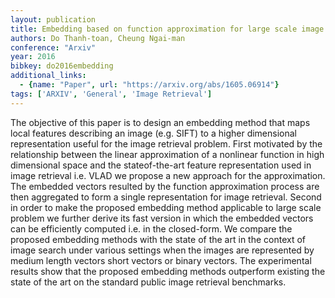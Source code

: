 ```yaml
---
layout: publication
title: Embedding based on function approximation for large scale image search
authors: Do Thanh-toan, Cheung Ngai-man
conference: "Arxiv"
year: 2016
bibkey: do2016embedding
additional_links:
  - {name: "Paper", url: "https://arxiv.org/abs/1605.06914"}
tags: ['ARXIV', 'General', 'Image Retrieval']
---
```

The objective of this paper is to design an embedding method that maps local features describing an image (e.g. SIFT) to a higher dimensional representation useful for the image retrieval problem. First motivated by the relationship between the linear approximation of a nonlinear function in high dimensional space and the stateof-the-art feature representation used in image retrieval i.e. VLAD we propose a new approach for the approximation. The embedded vectors resulted by the function approximation process are then aggregated to form a single representation for image retrieval. Second in order to make the proposed embedding method applicable to large scale problem we further derive its fast version in which the embedded vectors can be efficiently computed i.e. in the closed-form. We compare the proposed embedding methods with the state of the art in the context of image search under various settings when the images are represented by medium length vectors short vectors or binary vectors. The experimental results show that the proposed embedding methods outperform existing the state of the art on the standard public image retrieval benchmarks.
